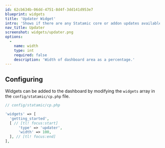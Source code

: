 ```yaml
---
id: 62cb634b-06dd-4751-8d4f-3dd141d953e7
blueprint: widgets
title: 'Updater Widget'
intro: 'Shows if there are any Statamic core or addon updates available.'
nav_title: Updater
screenshot: widgets/updater.png
options:
  -
    name: width
    type: int
    required: false
    description: 'Width of dashboard area as a percentage.'
---
```

## Configuring

Widgets can be added to the dashboard by modifying the `widgets` array in the `config/statamic/cp.php` file.

``` php
// config/statamic/cp.php

'widgets' => [
  'getting_started',
  [ // [tl! focus:start]
      'type' => 'updater',
      'width' => 100,
  ], // [tl! focus:end]
],
